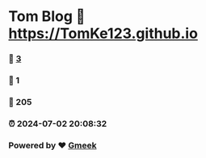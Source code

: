 # Tom Blog :link: https://TomKe123.github.io 
### :page_facing_up: [3](https://TomKe123.github.io/tag.html) 
### :speech_balloon: 1 
### :hibiscus: 205 
### :alarm_clock: 2024-07-02 20:08:32 
### Powered by :heart: [Gmeek](https://github.com/Meekdai/Gmeek)

